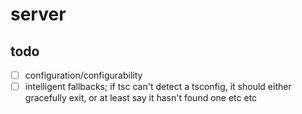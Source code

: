 # server

## todo

- [ ] configuration/configurability
- [ ] intelligent fallbacks; if tsc can't detect a tsconfig, it should either gracefully exit, or at least say it hasn't found one etc etc
